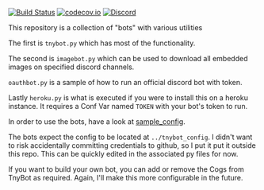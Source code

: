 [![Build Status](https://travis-ci.org/00firestar00/TnyBot-Discord.svg?branch=master)](https://travis-ci.org/00firestar00/TnyBot-Discord)
[![codecov.io](http://codecov.io/gh/00firestar00/TnyBot-Discord/coverage.svg?branch=master)](https://codecov.io/gh/00firestar00/TnyBot-Discord?branch=master)
[![Discord](https://discordapp.com/api/guilds/231979788275810306/widget.png)](https://discord.gg/fqmCJJQ)

This repository is a collection of "bots" with various utilities

The first is `tnybot.py` which has most of the functionality.

The second is `imagebot.py` which can be used to download all embedded images on specified discord channels.

`oauthbot.py` is a sample of how to run an official discord bot with token.

Lastly `heroku.py` is what is executed if you were to install this on a heroku instance. It requires a Conf Var named `TOKEN` with your bot's token to run. 

In order to use the bots, have a look at [sample_config](https://github.com/00firestar00/TnyBot-Discord/blob/master/sample_config).

The bots expect the config to be located at `../tnybot_config`.
I didn't want to risk accidentally committing credentials to github, so I put it put it outside this repo. 
This can be quickly edited in the associated py files for now.


If you want to build your own bot, you can add or remove the Cogs from TnyBot as required.
Again, I'll make this more configurable in the future.

